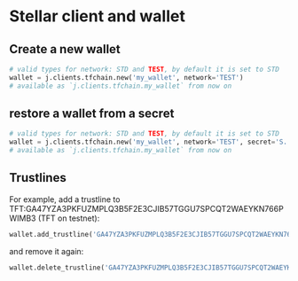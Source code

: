 # Stellar client and wallet

## Create a new wallet

```python
# valid types for network: STD and TEST, by default it is set to STD
wallet = j.clients.tfchain.new('my_wallet', network='TEST')
# available as `j.clients.tfchain.my_wallet` from now on
```

## restore a wallet from a secret

```python
# valid types for network: STD and TEST, by default it is set to STD
wallet = j.clients.tfchain.new('my_wallet', network='TEST', secret='S.....')
# available as `j.clients.tfchain.my_wallet` from now on
```

## Trustlines

For example, add a trustline to TFT:GA47YZA3PKFUZMPLQ3B5F2E3CJIB57TGGU7SPCQT2WAEYKN766PWIMB3 (TFT on testnet):

``` python
wallet.add_trustline('GA47YZA3PKFUZMPLQ3B5F2E3CJIB57TGGU7SPCQT2WAEYKN766PWIMB3', 'TFT')
```

and remove it again:

``` python
wallet.delete_trustline('GA47YZA3PKFUZMPLQ3B5F2E3CJIB57TGGU7SPCQT2WAEYKN766PWIMB3', 'TFT')
```
